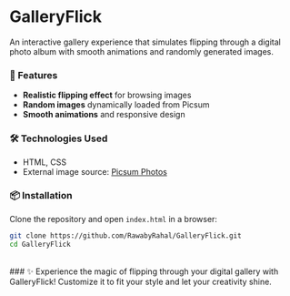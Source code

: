 # GalleryFlick  

An interactive gallery experience that simulates flipping through a digital photo album with smooth animations and randomly generated images.  

### 🚀 Features  
- **Realistic flipping effect** for browsing images  
- **Random images** dynamically loaded from Picsum  
- **Smooth animations** and responsive design 

### 🛠️ Technologies Used  
- HTML, CSS
- External image source: [Picsum Photos](https://picsum.photos/)  

### 📦 Installation  
Clone the repository and open `index.html` in a browser:
  ```bash
git clone https://github.com/RawabyRahal/GalleryFlick.git
cd GalleryFlick
```
<br>
### ✨ Experience the magic of flipping through your digital gallery with GalleryFlick! Customize it to fit your style and let your creativity shine.
